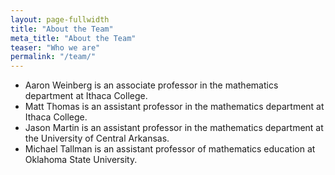 ```yaml
---
layout: page-fullwidth
title: "About the Team"
meta_title: "About the Team"
teaser: "Who we are"
permalink: "/team/"
---
```


<!--subheadline: "Who we are"-->

* Aaron Weinberg is an associate professor in the mathematics department at Ithaca College.
* Matt Thomas is an assistant professor in the mathematics department at Ithaca College.
* Jason Martin is an assistant professor in the mathematics department at the University of Central Arkansas.
* Michael Tallman is an assistant professor of mathematics education at Oklahoma State University.
